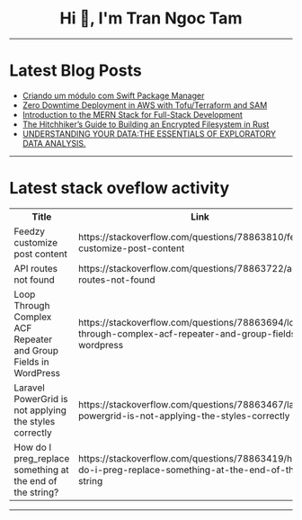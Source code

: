<h1 align="center">Hi 👋, I'm Tran Ngoc Tam</h1>

---

# Latest Blog Posts 
<!-- BLOG-POST-LIST:START -->
- [Criando um módulo com Swift Package Manager](https://dev.to/lys/criando-um-modulo-com-swift-package-manager-3cga)
- [Zero Downtime Deployment in AWS with Tofu/Terraform and SAM](https://dev.to/aws-builders/zero-downtime-deployment-in-aws-with-tofuterraform-and-sam-14d6)
- [Introduction to the MERN Stack for Full-Stack Development](https://dev.to/media_geneous/introduction-to-the-mern-stack-for-full-stack-development-211i)
- [The Hitchhiker’s Guide to Building an Encrypted Filesystem in Rust](https://dev.to/radu_marias_eed98d2e201f6/the-hitchhikers-guide-to-building-an-encrypted-filesystem-in-rust-d8e)
- [UNDERSTANDING YOUR DATA:THE ESSENTIALS OF EXPLORATORY DATA ANALYSIS.](https://dev.to/kiplimo_patrick_24/understanding-your-datathe-essentials-of-exploratory-data-analysis-4mhd)
<!-- BLOG-POST-LIST:END -->

---

# Latest stack oveflow activity
<table>
  <tr><th>Title</th><th>Link</th></tr>
  <!-- STACKOVERFLOW:START --><tr><td>Feedzy customize post content</td><td>https://stackoverflow.com/questions/78863810/feedzy-customize-post-content</td></tr><tr><td>API routes not found</td><td>https://stackoverflow.com/questions/78863722/api-routes-not-found</td></tr><tr><td>Loop Through Complex ACF Repeater and Group Fields in WordPress</td><td>https://stackoverflow.com/questions/78863694/loop-through-complex-acf-repeater-and-group-fields-in-wordpress</td></tr><tr><td>Laravel PowerGrid is not applying the styles correctly</td><td>https://stackoverflow.com/questions/78863467/laravel-powergrid-is-not-applying-the-styles-correctly</td></tr><tr><td>How do I preg_replace something at the end of the string?</td><td>https://stackoverflow.com/questions/78863419/how-do-i-preg-replace-something-at-the-end-of-the-string</td></tr><!-- STACKOVERFLOW:END -->
</table>

---



